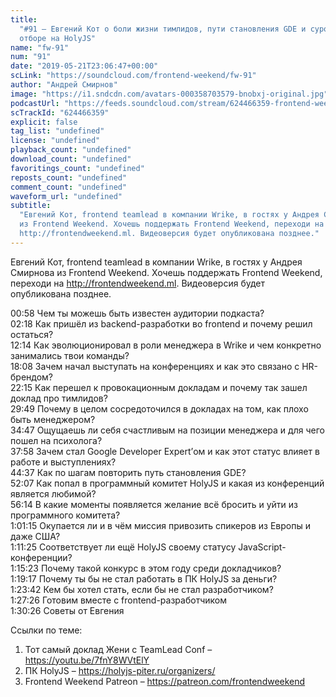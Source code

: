 ```yaml
---
title:
  "#91 – Евгений Кот о боли жизни тимлидов, пути становления GDE и суровом
  отборе на HolyJS"
name: "fw-91"
num: "91"
date: "2019-05-21T23:06:47+00:00"
scLink: "https://soundcloud.com/frontend-weekend/fw-91"
author: "Андрей Смирнов"
image: "https://i1.sndcdn.com/avatars-000358703579-bnobxj-original.jpg"
podcastUrl: "https://feeds.soundcloud.com/stream/624466359-frontend-weekend-fw-91.m4a"
scTrackId: "624466359"
explicit: false
tag_list: "undefined"
license: "undefined"
playback_count: "undefined"
download_count: "undefined"
favoritings_count: "undefined"
reposts_count: "undefined"
comment_count: "undefined"
waveform_url: "undefined"
subtitle:
  "Евгений Кот, frontend teamlead в компании Wrike, в гостях у Андрея Смирнова
  из Frontend Weekend. Хочешь поддержать Frontend Weekend, переходи на
  http://frontendweekend.ml. Видеоверсия будет опубликована позднее."
---
```


Евгений Кот, frontend teamlead в компании Wrike, в гостях у Андрея Смирнова из
Frontend Weekend. Хочешь поддержать Frontend Weekend, переходи на
<http://frontendweekend.ml>. Видеоверсия будет опубликована позднее.

<timecode sec="58">00:58</timecode> Чем ты можешь быть известен аудитории
подкаста? <br><timecode sec="138">02:18</timecode> Как пришёл из
backend-разработки во frontend и почему решил остаться?
<br><timecode sec="734">12:14</timecode> Как эволюционировал в роли менеджера в
Wrike и чем конкретно занимались твои команды?
<br><timecode sec="1088">18:08</timecode> Зачем начал выступать на конференциях
и как это связано с HR-брендом? <br><timecode sec="1335">22:15</timecode> Как
перешел к провокационным докладам и почему так зашел доклад про тимлидов?
<br><timecode sec="1789">29:49</timecode> Почему в целом сосредоточился в
докладах на том, как плохо быть менеджером?
<br><timecode sec="2087">34:47</timecode> Ощущаешь ли себя счастливым на позиции
менеджера и для чего пошел на психолога?
<br><timecode sec="2278">37:58</timecode> Зачем стал Google Developer Expert’ом
и как этот статус влияет в работе и выступлениях?
<br><timecode sec="2677">44:37</timecode> Как по шагам повторить путь
становления GDE? <br><timecode sec="3127">52:07</timecode> Как попал в
программный комитет HolyJS и какая из конференций является любимой?
<br><timecode sec="3374">56:14</timecode> В какие моменты появляется желание всё
бросить и уйти из программного комитета?
<br><timecode sec="3675">1:01:15</timecode> Окупается ли и в чём миссия
привозить спикеров из Европы и даже США?
<br><timecode sec="4285">1:11:25</timecode> Соответствует ли ещё HolyJS своему
статусу JavaScript-конференции? <br><timecode sec="4523">1:15:23</timecode>
Почему такой конкурс в этом году среди докладчиков?
<br><timecode sec="4757">1:19:17</timecode> Почему ты бы не стал работать в ПК
HolyJS за деньги? <br><timecode sec="5022">1:23:42</timecode> Кем бы хотел
стать, если бы не стал разработчиком?
<br><timecode sec="5246">1:27:26</timecode> Готовим вместе с
frontend-разработчиком <br><timecode sec="5426">1:30:26</timecode> Советы от
Евгения

Ссылки по теме:

1. Тот самый доклад Жени с TeamLead Conf – <https://youtu.be/7fnY8WVtElY>
2. ПК HolyJS – <https://holyjs-piter.ru/organizers/>
3. Frontend Weekend Patreon – <https://patreon.com/frontendweekend>
